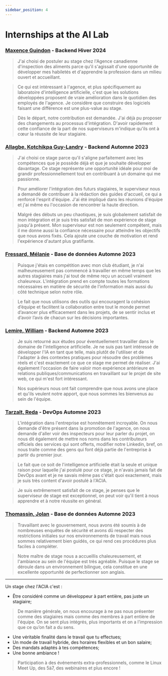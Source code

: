 ```yaml
---
sidebar_position: 4
---
```


# Internships at the AI Lab

### [Maxence Guindon](https://www.linkedin.com/in/maxenceguindon) - Backend Hiver 2024
> J'ai choisi de postuler au stage chez l'Agence canadienne d'inspection des aliments parce qu'il s'agissait d'une opportunité de développer mes habiletés et d'apprendre la profession dans un milieu ouvert et accueillant.

> Ce qui est intéressant à l'agence, et plus spécifiquement au laboratoire d'intelligence artificielle, c'est que les solutions développées proposent de vraie amélioration dans le quotidien des employés de l'agence. Je considère que construire des logiciels faisant une différence est une plus-value au stage.

> Dès le départ, notre contribution est demandée. J'ai déjà pu proposer des changements au processus d'intégration. D'avoir rapidement cette confiance de la part de nos superviseurs m'indique qu'ils ont à cœur la réussite de leur stagiaire.

### [Allagbe, Kotchikpa Guy-Landry](https://www.linkedin.com/in/guy-landry-allagbe/) - Backend Automne 2023
> J'ai choisi ce stage parce qu'il s'aligne parfaitement avec les compétences que je possède déjà et que je souhaite développer davantage. Ce stage représente une opportunité idéale pour moi de grandir professionnellement tout en contribuant à un domaine qui me passionne.

> Pour améliorer l'intégration des futurs stagiaires, le superviseur nous a demandé de contribuer à la rédaction des guides d'accueil, ce qui a renforcé l'esprit d'équipe. J'ai été impliqué dans les réunions d'équipe et j'ai même eu l'occasion de rencontrer la haute direction. 

> Malgré des débuts un peu chaotiques, je suis globalement satisfait de mon intégration et je suis très satisfait de mon expérience de stage jusqu'à présent. Mon superviseur est non seulement compétent, mais il me donne aussi la confiance nécessaire pour atteindre les objectifs que nous avons fixés.  Cela ajoute une couche de motivation et rend l'expérience d'autant plus gratifiante.

### [Fressard, Mélanie](https://www.linkedin.com/in/melanie-fressard/) - Base de données Automne 2023
> Puisque j'étais en compétition avec mon club étudiant, je n'ai malheureusement pas commencé à travailler en même temps que les autres stagiaires mais j'ai tout de même reçu un accueil vraiment chaleureux. L'intégration prend en compte toutes les formations nécessaires en matière de sécurité de l'information mais aussi du côté technique selon notre rôle. 

> Le fait que nous utilisons des outils qui encouragent la cohésion d’équipe et facilitent la collaboration entre tout le monde permet d’avancer plus efficacement dans les projets, de se sentir inclus et d’avoir l’avis de chacun sur les décisions importantes.


### [Lemire, William](https://www.linkedin.com/in/wlemire/) - Backend Automne 2023
> Je suis retourné aux études pour éventuellement travailler dans le domaine de l'intelligence artificielle. Je ne suis pas tant intéressé de développer l'IA en tant que telle, mais plutôt de l'utiliser et de l'adapter à des contextes pratiques pour résoudre des problèmes réels et c'est exactement ce que ce stage me permet de réaliser. J'ai également l'occasion de faire valoir mon expérience antérieure en relations publiques/communications en travaillant sur le projet de site web, ce qui m'est fort intéressant.

> Nos supérieurs nous ont fait comprendre que nous avons une place et qu'ils veulent notre apport, que nous sommes les bienvenus au sein de l'équipe.


### [Tarzalt, Reda](https://www.linkedin.com/in/tarzaltreda/) - DevOps Automne 2023
> L'intégration dans l'entreprise est honnêtement incroyable. On nous demande d'être présent dans la promotion de l'agence, on nous demande d'aller voir des inspecteurs pour leur parler du projet, on nous dit également de mettre nos noms dans les contributeurs officiels des services qui sont offerts, modifier notre Linkedin, bref, on nous traite comme des gens qui font déjà partie de l'entreprise à partir du premier jour. 

> Le fait que ce soit de l'intelligence artificielle était la seule et unique raison pour laquelle j'ai postulé pour ce stage, je n'avais jamais fait de DevOps avant et je ne savais même pas c'était quoi exactement, mais je suis très content d'avoir postulé à l'ACIA.

> Je suis extrêmement satisfait de ce stage, je penses que le superviseur de stage est exceptionnel, on peut voir qu'il tient à nous apprendre et à notre réussite en général. 

### [Thomassin, Jolan](https://www.linkedin.com/in/jolan-thomassin/) - Base de données Automne 2023
> Travaillant avec le gouvernement, nous avons été soumis à de nombreuses enquêtes de sécurité et avons dû respecter des restrictions initiales sur nos environnements de travail mais nous sommes relativement bien guidés, ce qui rend ces procédures plus faciles à compléter. 

> Notre maître de stage nous a accueillis chaleureusement, et l'ambiance au sein de l'équipe est très agréable. Puisque le stage se déroule dans un environnement bilingue, cela constitue en une excellente opportunité de perfectionner son anglais.

---

Un stage chez l'ACIA c'est :
- Être considéré comme un développeur à part entière, pas juste un stagiaire;
> De manière générale, on nous encourage à ne pas nous présenter comme des stagiaires mais comme des membres à part entière de l'équipe. On se sent plus intégrés, plus importants et on a l’impression que ce qu’on fait a du sens.
- Une véritable finalité dans le travail que tu effectues;
- Un mode de travail hybride, des horaires flexibles et un bon salaire;
- Des mandats adaptés à tes compétences;
- Une bonne ambiance !
> Participation à des événements extra-professionnels, comme le Linux Meet Up, des 5à7, des webinaires et plus encore !
